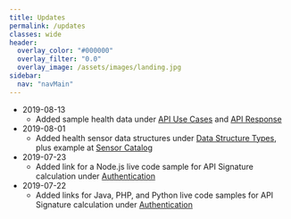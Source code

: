 ```yaml
---
title: Updates
permalink: /updates
classes: wide
header:
  overlay_color: "#000000"
  overlay_filter: "0.0"
  overlay_image: /assets/images/landing.jpg
sidebar:
  nav: "navMain"
---
```


- 2019-08-13
  - Added sample health data under [API Use Cases](api-use-cases) and [API Response](api-response)
- 2019-08-01
  - Added health sensor data structures under [Data Structure Types](data-structure-types), plus example at [Sensor Catalog](sensor-catalog)
- 2019-07-23
  - Added link for a Node.js live code sample for API Signature calculation under [Authentication](authentication)
- 2019-07-22
  - Added links for Java, PHP, and Python live code samples for API Signature calculation under [Authentication](authentication)
